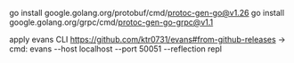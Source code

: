 go install google.golang.org/protobuf/cmd/protoc-gen-go@v1.26
go install google.golang.org/grpc/cmd/protoc-gen-go-grpc@v1.1

apply evans CLI https://github.com/ktr0731/evans#from-github-releases
-> cmd: evans --host localhost --port 50051 --reflection repl